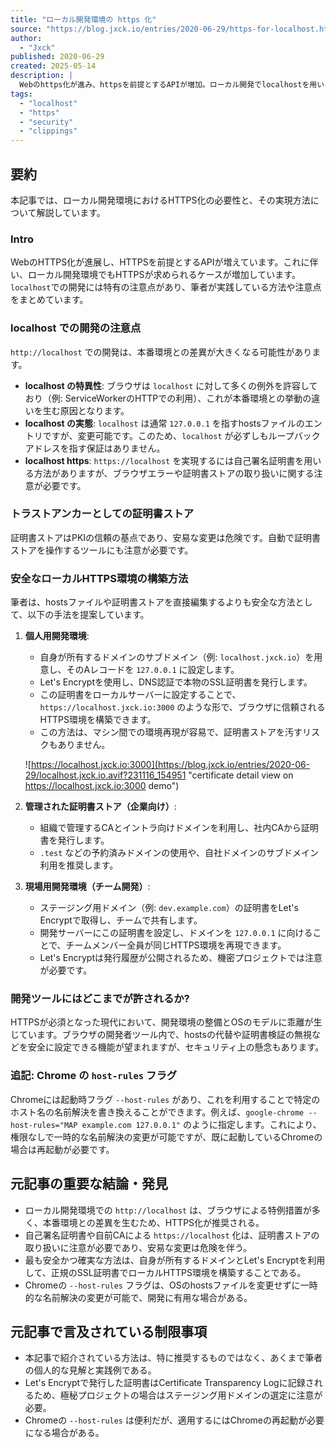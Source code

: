 ```yaml
---
title: "ローカル開発環境の https 化"
source: "https://blog.jxck.io/entries/2020-06-29/https-for-localhost.html"
author:
  - "Jxck"
published: 2020-06-29
created: 2025-05-14
description: |
  Webのhttps化が進み、httpsを前提とするAPIが増加。ローカル開発でlocalhostを用いる際の注意点や、筆者が実践する独自ドメインとLet's Encryptを利用したhttps環境構築方法を解説。
tags:
  - "localhost"
  - "https"
  - "security"
  - "clippings"
---
```

## 要約

本記事では、ローカル開発環境におけるHTTPS化の必要性と、その実現方法について解説しています。

### Intro

WebのHTTPS化が進展し、HTTPSを前提とするAPIが増えています。これに伴い、ローカル開発環境でもHTTPSが求められるケースが増加しています。`localhost`での開発には特有の注意点があり、筆者が実践している方法や注意点をまとめています。

### localhost での開発の注意点

`http://localhost` での開発は、本番環境との差異が大きくなる可能性があります。

* **localhost の特異性**: ブラウザは `localhost` に対して多くの例外を許容しており（例: ServiceWorkerのHTTPでの利用）、これが本番環境との挙動の違いを生む原因となります。
* **localhost の実態**: `localhost` は通常 `127.0.0.1` を指すhostsファイルのエントリですが、変更可能です。このため、`localhost` が必ずしもループバックアドレスを指す保証はありません。
* **localhost https**: `https://localhost` を実現するには自己署名証明書を用いる方法がありますが、ブラウザエラーや証明書ストアの取り扱いに関する注意が必要です。

### トラストアンカーとしての証明書ストア

証明書ストアはPKIの信頼の基点であり、安易な変更は危険です。自動で証明書ストアを操作するツールにも注意が必要です。

### 安全なローカルHTTPS環境の構築方法

筆者は、hostsファイルや証明書ストアを直接編集するよりも安全な方法として、以下の手法を提案しています。

1. **個人用開発環境**:
    * 自身が所有するドメインのサブドメイン（例: `localhost.jxck.io`）を用意し、そのAレコードを `127.0.0.1` に設定します。
    * Let's Encryptを使用し、DNS認証で本物のSSL証明書を発行します。
    * この証明書をローカルサーバーに設定することで、`https://localhost.jxck.io:3000` のような形で、ブラウザに信頼されるHTTPS環境を構築できます。
    * この方法は、マシン間での環境再現が容易で、証明書ストアを汚すリスクもありません。

    ![https://localhost.jxck.io:3000](https://blog.jxck.io/entries/2020-06-29/localhost.jxck.io.avif?231116_154951 "certificate detail view on https://localhost.jxck.io:3000 demo")

2. **管理された証明書ストア（企業向け）**:
    * 組織で管理するCAとイントラ向けドメインを利用し、社内CAから証明書を発行します。
    * `.test` などの予約済みドメインの使用や、自社ドメインのサブドメイン利用を推奨します。

3. **現場用開発環境（チーム開発）**:
    * ステージング用ドメイン（例: `dev.example.com`）の証明書をLet's Encryptで取得し、チームで共有します。
    * 開発サーバーにこの証明書を設定し、ドメインを `127.0.0.1` に向けることで、チームメンバー全員が同じHTTPS環境を再現できます。
    * Let's Encryptは発行履歴が公開されるため、機密プロジェクトでは注意が必要です。

### 開発ツールにはどこまでが許されるか?

HTTPSが必須となった現代において、開発環境の整備とOSのモデルに乖離が生じています。ブラウザの開発者ツール内で、hostsの代替や証明書検証の無視などを安全に設定できる機能が望まれますが、セキュリティ上の懸念もあります。

### 追記: Chrome の `host-rules` フラグ

Chromeには起動時フラグ `--host-rules` があり、これを利用することで特定のホスト名の名前解決を書き換えることができます。例えば、`google-chrome --host-rules="MAP example.com 127.0.0.1"` のように指定します。これにより、権限なしで一時的な名前解決の変更が可能ですが、既に起動しているChromeの場合は再起動が必要です。

## 元記事の重要な結論・発見

* ローカル開発環境での `http://localhost` は、ブラウザによる特例措置が多く、本番環境との差異を生むため、HTTPS化が推奨される。
* 自己署名証明書や自前CAによる `https://localhost` 化は、証明書ストアの取り扱いに注意が必要であり、安易な変更は危険を伴う。
* 最も安全かつ確実な方法は、自身が所有するドメインとLet's Encryptを利用して、正規のSSL証明書でローカルHTTPS環境を構築することである。
* Chromeの `--host-rules` フラグは、OSのhostsファイルを変更せずに一時的な名前解決の変更が可能で、開発に有用な場合がある。

## 元記事で言及されている制限事項

* 本記事で紹介されている方法は、特に推奨するものではなく、あくまで筆者の個人的な見解と実践例である。
* Let's Encryptで発行した証明書はCertificate Transparency Logに記録されるため、極秘プロジェクトの場合はステージング用ドメインの選定に注意が必要。
* Chromeの `--host-rules` は便利だが、適用するにはChromeの再起動が必要になる場合がある。
